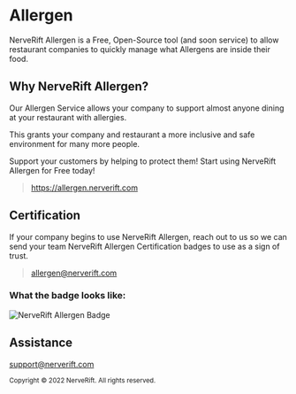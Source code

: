 # Allergen
NerveRift Allergen is a Free, Open-Source tool (and soon service) to allow restaurant companies to quickly manage what Allergens are inside their food.

## Why NerveRift Allergen?

Our Allergen Service allows your company to support almost anyone dining at your restaurant with allergies.

This grants your company and restaurant a more inclusive and safe environment for many more people.

Support your customers by helping to protect them! Start using NerveRift Allergen for Free today!

> https://allergen.nerverift.com

## Certification

If your company begins to use NerveRift Allergen, reach out to us so we can send your team NerveRift Allergen Certification badges to use as a sign of trust.

> allergen@nerverift.com

### What the badge looks like:

![NerveRift Allergen Badge](https://allergen.nerverift.com/assets/images/example.png)


## Assistance

support@nerverift.com

<sub>Copyright © 2022 NerveRift. All rights reserved.</sub>
